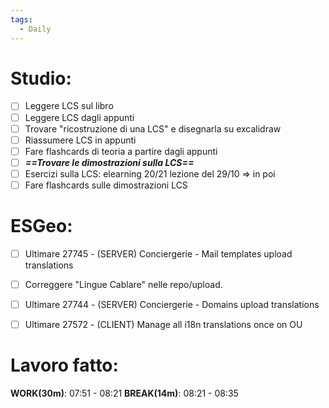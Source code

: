 ```yaml
---
tags:
  - Daily
---
```


# Studio:

- [ ] Leggere LCS sul libro
- [ ] Leggere LCS dagli appunti
- [ ] Trovare "ricostruzione di una LCS" e disegnarla su excalidraw
- [ ] Riassumere LCS in appunti
- [ ] Fare flashcards di teoria a partire dagli appunti
- [ ] ***==Trovare le dimostrazioni sulla LCS==***
- [ ] Esercizi sulla LCS: elearning 20/21 lezione del 29/10 => in poi
- [ ] Fare flashcards sulle dimostrazioni LCS

# ESGeo:

- [ ] Ultimare 27745 - (SERVER) Conciergerie - Mail templates upload translations
- [ ] Correggere "Lingue Cablare" nelle repo/upload.
- [ ] Ultimare 27744 - (SERVER) Conciergerie - Domains upload translations 
- [ ] Ultimare 27572 - (CLIENT) Manage all i18n translations once on OU


# Lavoro fatto:

**WORK(30m)**: 07:51 - 08:21
**BREAK(14m)**: 08:21 - 08:35